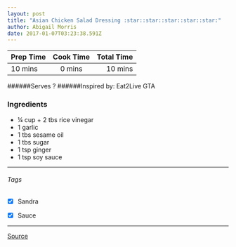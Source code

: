 ```yaml
---
layout: post
title: "Asian Chicken Salad Dressing :star::star::star::star::star:"
author: Abigail Morris
date: 2017-01-07T03:23:38.591Z
---
```


| Prep Time  | Cook Time    | Total Time  |
| ---------- |:------------:| -----------:|
| 10 mins    | 0 mins      | 10 mins     |


######Serves ?
######Inspired by: Eat2Live GTA

### Ingredients

* ¼ cup + 2 tbs rice vinegar
* 1 garlic
* 1 tbs sesame oil
* 1 tbs sugar
* 1 tsp ginger
* 1 tsp soy sauce

---

###### Tags
- [x] Sandra
- [x] Sauce


---

[Source](www.eat2livegta.com)

